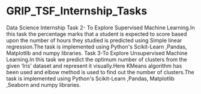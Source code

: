 # GRIP_TSF_Internship_Tasks
Data Science Internship 
Task 2- To Explore Supervised Machine Learning.In this task the percentage marks that a student is expected to score based upon the number of hours they studied is predicted 
using Simple linear regression.The task is implemented using Python's Scikit-Learn ,Pandas, Matplotlib and numpy libraries.
Task 3-To Explore Unsupervised Machine Learning.In this task we predict the optimum number of clusters from the given ‘Iris’ dataset and represent it visually.Here KMeans algorithm has been used and elbow method is used to find out the number of clusters.The task is implemented using Python's Scikit-Learn ,Pandas, Matplotlib ,Seaborn and numpy libraries.
